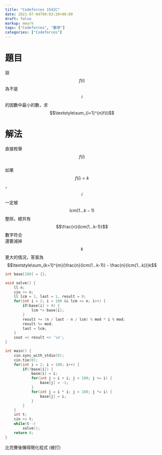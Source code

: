 ```yaml
---
title: "Codeforces 1542C"
date: 2021-07-04T00:03:20+08:00
draft: false
markup: mmark
tags: ["Codeforces", "數學"]
categories: ["Codeforces"]
---
```

<!--more-->

# 題目
設 $$f(i)$$ 為不是 $$i$$ 的因數中最小的數，求 $$\textstyle\sum_{i=1}^{n}f(i)$$

# 解法
直接枚舉 $$f(i)$$<br>
如果 $$f(i)=k$$，$$i$$ 一定被 $$lcm(1...k-1)$$ 整除，總共有 $$\frac{n}{lcm(1...k-1)}$$ 數字符合<br>
還要減掉 $$k$$ 更大的情況，答案為 $$\textstyle\sum_{k=1}^{m}(\frac{n}{lcm(1...k-1)} - \frac{n}{lcm(1...k)})k$$

```c++
int base[100] = {};

void solve() {
    ll n;
    cin >> n;
    ll lcm = 1, last = 1, result = 0;
    for(int i = 2; i < 100 && lcm <= n; i++) {
        if(base[i] > 0) {
            lcm *= base[i];
        }
        result += (n / last - n / lcm) % mod * i % mod;
        result %= mod;
        last = lcm;
    }
    cout << result << '\n';
}

int main() {
    cin.sync_with_stdio(0);
    cin.tie(0);
    for(int i = 2; i < 100; i++) {
        if(!base[i]) {
            base[i] = i;
            for(int j = i + i; j < 100; j += i) {
                base[j] = -1;
            }
            for(int j = i * i; j < 100; j *= i) {
                base[j] = i;
            }
        }
    }
    int t;
    cin >> t;
    while(t--)
        solve();
    return 0;
}
```

比完賽後懶得簡化程式 (被打)